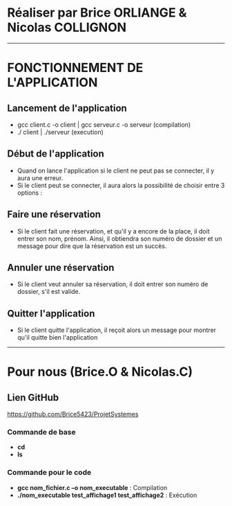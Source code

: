 # Réaliser par Brice ORLIANGE & Nicolas COLLIGNON

--------------------------------------------------------------------------------

# FONCTIONNEMENT DE L'APPLICATION

## Lancement de l'application 

- gcc client.c -o client | gcc serveur.c -o serveur (compilation)
- ./ client | ./serveur (execution)

## Début de l'application 

- Quand on lance l'application si le client ne peut pas se connecter, il y aura une erreur.
- Si le client peut se connecter, il aura alors la possibilité de choisir entre 3 options :

## Faire une réservation
- Si le client fait une réservation, et qu'il y a encore de la place, il doit entrer son nom, prénom. Ainsi, il obtiendra son numéro de dossier et un message pour dire que la réservation est un succès.
 
## Annuler une réservation
 - Si le client veut annuler sa réservation, il doit entrer son numéro de dossier, s'il est valide.

## Quitter l'application
- Si le client quitte l'application, il reçoit alors un message pour montrer qu'il quitte bien l'application

--------------------------------------------------------------------------------

# Pour nous (Brice.O & Nicolas.C)
## Lien GitHub
https://github.com/Brice5423/ProjetSystemes

### Commande de base
- **cd**
- **ls**

### Commande pour le code
- **gcc nom_fichier.c –o nom_executable** : Compilation
- **./nom_executable test_affichage1 test_affichage2** : Exécution
